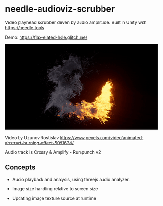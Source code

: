 # needle-audioviz-scrubber

Video playhead scrubber driven by audio amplitude. Built in Unity with https://needle.tools

Demo: https://flax-elated-hole.glitch.me/

![](./Assets/flame-particles_500x281_12fps_98colors.gif)

Video by Uzunov Rostislav https://www.pexels.com/video/animated-abstract-burning-effect-5091624/

Audio track is Crossy & Amplify - Rumpunch v2

## Concepts

- Audio playback and analysis, using threejs audio analyzer. 

- Image size handling relative to screen size

- Updating image texture source at runtime